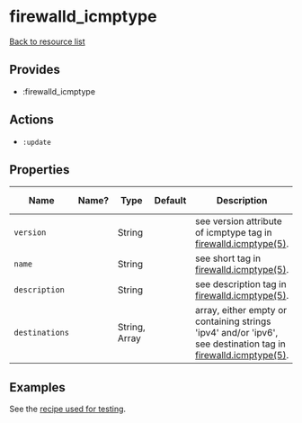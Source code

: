 # firewalld_icmptype

[Back to resource list](../README.md#resources)

## Provides

- :firewalld_icmptype

## Actions

- `:update`

## Properties

| Name                   | Name? | Type                   | Default                          | Description                                      | Allowed Values       |
| ---------------------- | ----- | ---------------------- | -------------------------------- | -------------------------------------------------| -------------------- |
|`version`               ||String                  |                                  |see version attribute of icmptype tag in [firewalld.icmptype(5)](https://firewalld.org/documentation/man-pages/firewalld.icmptype.html).|                      |
|`name`                  ||String                  |                                  |see short tag in [firewalld.icmptype(5)](https://firewalld.org/documentation/man-pages/firewalld.icmptype.html).           |                      |
|`description`           ||String                  |                                  |see description tag in [firewalld.icmptype(5)](https://firewalld.org/documentation/man-pages/firewalld.icmptype.html).     |                      |
|`destinations`          ||String, Array |                                  |array, either empty or containing strings 'ipv4' and/or 'ipv6', see destination tag in [firewalld.icmptype(5)](https://firewalld.org/documentation/man-pages/firewalld.icmptype.html).| `'ipv4'`, `'ipv6'`, `'[ipv4, ipv6]'` |

## Examples

See the [recipe used for testing](../../test/fixtures/cookbooks/firewalld-test/recipes/default.rb).

